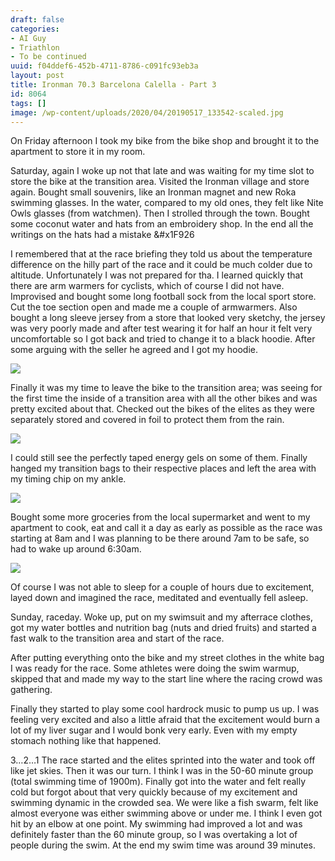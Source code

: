 ```yaml
---
draft: false
categories:
- AI Guy
- Triathlon
- To be continued
uuid: f04ddef6-452b-4711-8786-c091fc93eb3a
layout: post
title: Ironman 70.3 Barcelona Calella - Part 3
id: 8064
tags: []
image: /wp-content/uploads/2020/04/20190517_133542-scaled.jpg
---
```


On Friday afternoon  I took my bike from the bike shop and brought it to the apartment to store it in my room.

Saturday, again I woke up not that late and was waiting for my time slot to store the bike at the transition area. Visited the Ironman village and store again. Bought small souvenirs, like an Ironman magnet and new Roka swimming glasses. In the water, compared to my old ones, they felt like Nite Owls glasses (from watchmen). Then I strolled through the town. Bought some coconut water and hats from an embroidery shop. In the end all the writings on the hats had a mistake &#x1F926

I remembered that at the race briefing they told us about the temperature difference on the hilly part of the race and it could be much colder due to altitude. Unfortunately I was not prepared for tha. I learned quickly that there are arm warmers for cyclists, which of course I did not have. Improvised and bought some long football sock from the local sport store. Cut the toe section open and made me a couple of armwarmers.
Also bought a long sleeve jersey from a store that looked very sketchy, the jersey was very poorly made and after test wearing it for half an hour it felt very uncomfortable so I got back and tried to change it to a black hoodie. After some arguing with the seller he agreed and I got my hoodie.

![](https://factastichealth.com/wp-content/uploads/2020/04/20190517_224421.jpg)

Finally it was my time to leave the bike to the transition area; was seeing for the first time the inside of a transition area with all the other bikes and was pretty excited about that. 
Checked out the bikes of the elites as they were separately stored and covered in foil to protect them from the rain.

![](https://factastichealth.com/wp-content/uploads/2020/04/20190518_160532.jpg)

I could still see the perfectly taped energy gels on some of them.
Finally hanged my transition bags to their respective places and left the area with my timing chip on my ankle.

![](https://factastichealth.com/wp-content/uploads/2020/04/20190518_161113.jpg)

Bought some more groceries from the local supermarket and went to my apartment to cook, eat and call it a day as early as possible as the race was starting at 8am and I was planning to be there around 7am to be safe, so had to wake up around 6:30am.

![](https://factastichealth.com/wp-content/uploads/2020/04/20190518_195235.jpg)

Of course I was not able to sleep for a couple of hours due to excitement, layed down and imagined the race, meditated and eventually fell asleep.

Sunday, raceday.
Woke up, put on my swimsuit and my afterrace clothes, got my water bottles and nutrition bag (nuts and dried fruits) and started a fast walk to the transition area and start of the race.

After putting everything onto the bike and my street clothes in the white bag I was ready for the race. Some athletes were doing the swim warmup, skipped that and made my way to the start line where the racing crowd was gathering.

Finally they started to play some cool hardrock music to pump us up. I was feeling very excited and also a little afraid that the excitement would burn a lot of my liver sugar and I would bonk very early. Even with my empty stomach nothing like that happened.

3…2…1 The race started and the elites sprinted into the water and took off like jet skies.
Then it was our turn. I think I was in the 50-60 minute group (total swimming time of 1900m).
Finally got into the water and felt really cold but forgot about that very quickly because of my excitement and swimming dynamic in the crowded sea. We were like a fish swarm, felt like almost everyone was either swimming above or under me. I think I even got hit by an elbow at one point. 
My swimming had improved a lot and  was definitely faster than the 60 minute group, so I was overtaking a lot of people during the swim. At the end my swim time was around 39 minutes.


